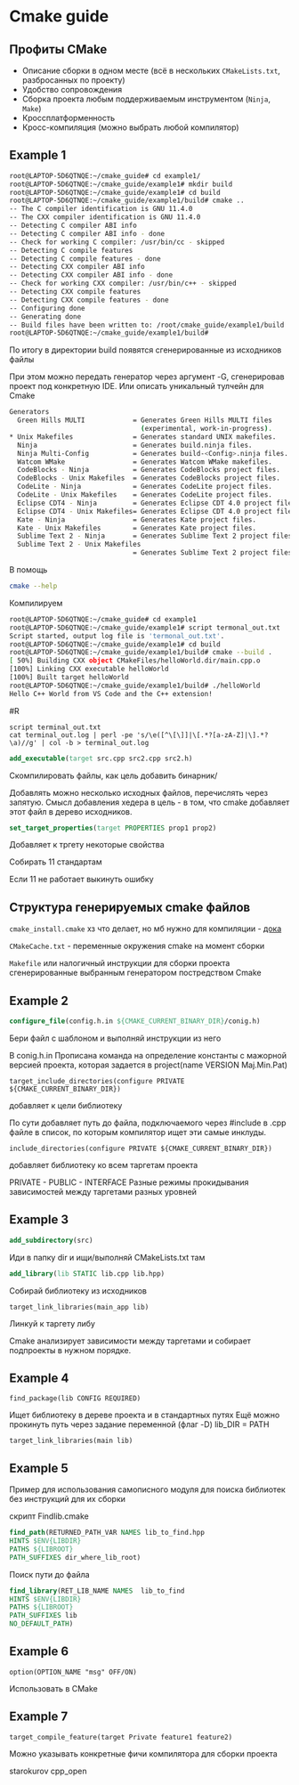 # Cmake guide

## Профиты CMake

- Описание сборки в одном месте (всё в нескольких `CMakeLists.txt`, разбросанных по проекту)
- Удобство сопровождения
- Сборка проекта любым поддерживаемым инструментом (`Ninja`, `Make`)
- Кроссплатформенность
- Кросс-компиляция (можно выбрать любой компилятор)

## Example 1

```sh
root@LAPTOP-5D6QTNQE:~/cmake_guide# cd example1/
root@LAPTOP-5D6QTNQE:~/cmake_guide/example1# mkdir build
root@LAPTOP-5D6QTNQE:~/cmake_guide/example1# cd build 
root@LAPTOP-5D6QTNQE:~/cmake_guide/example1/build# cmake ..
-- The C compiler identification is GNU 11.4.0
-- The CXX compiler identification is GNU 11.4.0
-- Detecting C compiler ABI info
-- Detecting C compiler ABI info - done
-- Check for working C compiler: /usr/bin/cc - skipped
-- Detecting C compile features
-- Detecting C compile features - done
-- Detecting CXX compiler ABI info
-- Detecting CXX compiler ABI info - done
-- Check for working CXX compiler: /usr/bin/c++ - skipped
-- Detecting CXX compile features
-- Detecting CXX compile features - done
-- Configuring done
-- Generating done
-- Build files have been written to: /root/cmake_guide/example1/build
root@LAPTOP-5D6QTNQE:~/cmake_guide/example1/build# 
```

По итогу в директории build появятся сгенерированные из исходников файлы

При этом можно передать генератор через аргумент -G, сгенерировав проект под конкретную IDE. Или описать уникальный тулчейн для Cmake

```sh
Generators
  Green Hills MULTI            = Generates Green Hills MULTI files
                                 (experimental, work-in-progress).
* Unix Makefiles               = Generates standard UNIX makefiles.
  Ninja                        = Generates build.ninja files.
  Ninja Multi-Config           = Generates build-<Config>.ninja files.
  Watcom WMake                 = Generates Watcom WMake makefiles.
  CodeBlocks - Ninja           = Generates CodeBlocks project files.
  CodeBlocks - Unix Makefiles  = Generates CodeBlocks project files.
  CodeLite - Ninja             = Generates CodeLite project files.
  CodeLite - Unix Makefiles    = Generates CodeLite project files.
  Eclipse CDT4 - Ninja         = Generates Eclipse CDT 4.0 project files.
  Eclipse CDT4 - Unix Makefiles= Generates Eclipse CDT 4.0 project files.
  Kate - Ninja                 = Generates Kate project files.
  Kate - Unix Makefiles        = Generates Kate project files.
  Sublime Text 2 - Ninja       = Generates Sublime Text 2 project files.
  Sublime Text 2 - Unix Makefiles
                               = Generates Sublime Text 2 project files.
```

В помощь

```sh
cmake --help
```

Компилируем
```sh
root@LAPTOP-5D6QTNQE:~/cmake_guide# cd example1
root@LAPTOP-5D6QTNQE:~/cmake_guide/example1# script termonal_out.txt
Script started, output log file is 'termonal_out.txt'.
root@LAPTOP-5D6QTNQE:~/cmake_guide/example1# cd build
root@LAPTOP-5D6QTNQE:~/cmake_guide/example1/build# cmake --build .
[ 50%] Building CXX object CMakeFiles/helloWorld.dir/main.cpp.o
[100%] Linking CXX executable helloWorld
[100%] Built target helloWorld
root@LAPTOP-5D6QTNQE:~/cmake_guide/example1/build# ./helloWorld 
Hello C++ World from VS Code and the C++ extension!
```

#R 

```
script terminal_out.txt
cat terminal_out.log | perl -pe 's/\e([^\[\]]|\[.*?[a-zA-Z]|\].*?\a)//g' | col -b > terminal_out.log
```

```cmake
add_executable(target src.cpp src2.cpp src2.h)
```
Скомпилировать файлы, как цель добавить бинарник/

Добавлять можно несколько исходных файлов, перечислять через запятую. Смысл добавления хедера в цель - в том, что cmake добавляет этот файл в дерево исходников.

```cmake
set_target_properties(target PROPERTIES prop1 prop2)
```

Добавляет к тргету некоторые свойства

Собирать 11 стандартам

Если 11 не работает выкинуть ошибку

## Структура генерируемых cmake файлов

`cmake_install.cmake` хз что делает, но мб нужно для компиляции - [дока](https://cmake.org/cmake/help/v3.13/command/install.html#command:install)

`CMakeCache.txt` - переменные окружения cmake на момент сборки

`Makefile` или налогичный инструкции для сборки проекта сгенерированные выбранным генератором постредством Cmake


## Example 2

```cmake
configure_file(config.h.in ${CMAKE_CURRENT_BINARY_DIR}/conig.h)
```

Бери файл с шаблоном и выполняй инструкции из него

В conig.h.in Прописана команда на определение константы с мажорной версией проекта, которая задается в project(name VERSION Maj.Min.Pat)

```
target_include_directories(configure PRIVATE ${CMAKE_CURRENT_BINARY_DIR})
```
добавляет к цели библиотеку

По сути добавляет путь до файла, подключаемого через #include в .cpp файле в список, по которым компилятор ищет эти самые инклуды.

```
include_directories(configure PRIVATE ${CMAKE_CURRENT_BINARY_DIR})
```
добавляет библиотеку ко всем таргетам проекта

PRIVATE - PUBLIC - INTERFACE
Разные режимы прокидывания зависимостей между таргетами разных уровней

## Example 3

```cmake
add_subdirectory(src)
```
Иди в папку dir и ищи/выполняй CMakeLists.txt там

```cmake
add_library(lib STATIC lib.cpp lib.hpp)
```
Собирай библиотеку из исходников

```
target_link_libraries(main_app lib)
```

Линкуй к таргету либу

Cmake анализирует зависимости между таргетами и собирает подпроекты в нужном порядке.

## Example 4
```
find_package(lib CONFIG REQUIRED)
```
Ищет библиотеку в  дереве проекта и в стандартных путях
Ещё можно прокинуть путь через задание переменной (флаг -D) lib_DIR = PATH

```
target_link_libraries(main lib)
```

## Example 5 
Пример для использования самописного модуля для поиска библиотек без инструкций для их сборки

скрипт Findlib.cmake

```cmake
find_path(RETURNED_PATH_VAR NAMES lib_to_find.hpp
HINTS $ENV{LIBDIR}
PATHS ${LIBROOT}
PATH_SUFFIXES dir_where_lib_root)
```
Поиск пути до файла

```cmake
find_library(RET_LIB_NAME NAMES  lib_to_find
HINTS $ENV{LIBDIR}
PATHS ${LIBROOT}
PATH_SUFFIXES lib
NO_DEFAULT_PATH)
```

## Example 6

```
option(OPTION_NAME "msg" OFF/ON)
```

Использовать в CMake

## Example 7

```
target_compile_feature(target Private feature1 feature2)
```
Можно указывать конкретные фичи компилятора для сборки проекта

starokurov cpp_open


